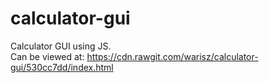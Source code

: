 # calculator-gui
Calculator GUI using JS.<br>
Can be viewed at: https://cdn.rawgit.com/warisz/calculator-gui/530cc7dd/index.html

